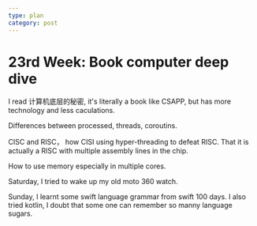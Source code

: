 ```yaml
---
type: plan
category: post
---
```


# 23rd Week: Book computer deep dive

I read 计算机底层的秘密, it's literally a book like CSAPP, but has more technology and less caculations.

Differences between processed, threads, coroutins.

CISC and RISC， how CISI using hyper-threading to defeat RISC. That it is actually a RISC with multiple assembly lines in the chip.

How to use memory especially in multiple cores.

Saturday, I tried to wake up my old moto 360 watch.

Sunday, I learnt some swift language grammar from swift 100 days. I also tried kotlin, I doubt that some one can remember so manny language sugars.
